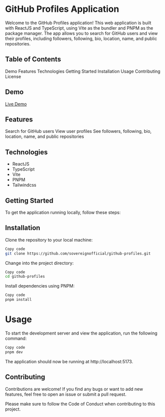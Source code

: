 # GitHub Profiles Application
Welcome to the GitHub Profiles application! This web application is built with ReactJS and TypeScript, using Vite as the bundler and PNPM as the package manager. The app allows you to search for GitHub users and view their profiles, including followers, following, bio, location, name, and public repositories.

## Table of Contents
Demo
Features
Technologies
Getting Started
Installation
Usage
Contributing
License

## Demo

[Live Demo](https://github-profiles-sigma-sooty.vercel.app/)

## Features
Search for GitHub users
View user profiles
See followers, following, bio, location, name, and public repositories

## Technologies
- ReactJS
- TypeScript
- Vite 
- PNPM 
- Tailwindcss

## Getting Started
To get the application running locally, follow these steps:

## Installation
Clone the repository to your local machine:

``` bash
Copy code
git clone https://github.com/sovereignofficial/github-profiles.git
```
Change into the project directory:

```bash
Copy code
cd github-profiles
```
Install dependencies using PNPM:

``` bash
Copy code
pnpm install
```
# Usage
To start the development server and view the application, run the following command:

```bash
Copy code
pnpm dev
```
The application should now be running at http://localhost:5173.

## Contributing
Contributions are welcome! If you find any bugs or want to add new features, feel free to open an issue or submit a pull request.

Please make sure to follow the Code of Conduct when contributing to this project.
